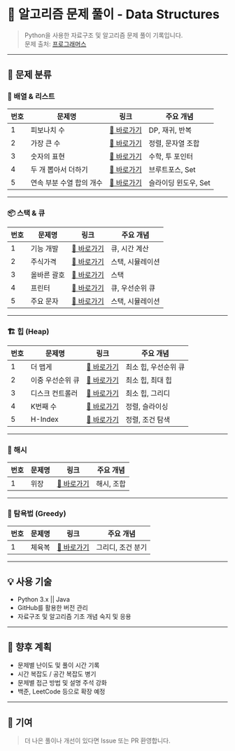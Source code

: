 # 📘 알고리즘 문제 풀이 - Data Structures

> Python을 사용한 자료구조 및 알고리즘 문제 풀이 기록입니다.  
> 문제 출처: [프로그래머스](https://programmers.co.kr)

---




## 📌 문제 분류

### 🧮 배열 & 리스트

| 번호 | 문제명 | 링크 | 주요 개념 |
|------|--------|------|------------|
| 1 | 피보나치 수 | [🔗 바로가기](https://programmers.co.kr/learn/courses/30/lessons/12945) | DP, 재귀, 반복 |
| 2 | 가장 큰 수 | [🔗 바로가기](https://programmers.co.kr/learn/courses/30/lessons/42746) | 정렬, 문자열 조합 |
| 3 | 숫자의 표현 | [🔗 바로가기](https://programmers.co.kr/learn/courses/30/lessons/12924) | 수학, 투 포인터 |
| 4 | 두 개 뽑아서 더하기 | [🔗 바로가기](https://programmers.co.kr/learn/courses/30/lessons/68644) | 브루트포스, Set |
| 5 | 연속 부분 수열 합의 개수 | [🔗 바로가기](https://programmers.co.kr/learn/courses/30/lessons/43162) | 슬라이딩 윈도우, Set |

---

### 📦 스택 & 큐

| 번호 | 문제명 | 링크 | 주요 개념 |
|------|--------|------|------------|
| 1 | 기능 개발 | [🔗 바로가기](https://programmers.co.kr/learn/courses/30/lessons/42586) | 큐, 시간 계산 |
| 2 | 주식가격 | [🔗 바로가기](https://programmers.co.kr/learn/courses/30/lessons/42584) | 스택, 시뮬레이션 |
| 3 | 올바른 괄호 | [🔗 바로가기](https://programmers.co.kr/learn/courses/30/lessons/42587) | 스택 |
| 4 | 프린터 | [🔗 바로가기](https://programmers.co.kr/learn/courses/30/lessons/42587) | 큐, 우선순위 큐 |
| 5 | 주요 문자 | [🔗 바로가기](https://programmers.co.kr/learn/courses/30/lessons/42588) | 스택, 시뮬레이션 |

---

### 🏗 힙 (Heap)

| 번호 | 문제명 | 링크 | 주요 개념 |
|------|--------|------|------------|
| 1 | 더 맵게 | [🔗 바로가기](https://school.programmers.co.kr/learn/courses/30/lessons/42626) | 최소 힙, 우선순위 큐 |
| 2 | 이중 우선순위 큐 | [🔗 바로가기](https://school.programmers.co.kr/learn/courses/30/lessons/42628) | 최소 힙, 최대 힙 |
| 3 | 디스크 컨트롤러 | [🔗 바로가기](https://school.programmers.co.kr/learn/courses/30/lessons/42627) | 최소 힙, 그리디 |
| 4 | K번째 수 | [🔗 바로가기](https://school.programmers.co.kr/learn/courses/30/lessons/42748) | 정렬, 슬라이싱 |
| 5 | H-Index | [🔗 바로가기](https://school.programmers.co.kr/learn/courses/30/lessons/42747) | 정렬, 조건 탐색 |

---


### 🔗 해시

| 번호 | 문제명 | 링크 | 주요 개념 |
|------|--------|------|------------|
| 1 | 위장 | [🔗 바로가기](https://school.programmers.co.kr/learn/courses/30/lessons/42578) | 해시, 조합 |

---

### 💎 탐욕법 (Greedy)

| 번호 | 문제명 | 링크 | 주요 개념 |
|------|--------|------|------------|
| 1 | 체육복 | [🔗 바로가기](https://school.programmers.co.kr/learn/courses/30/lessons/42862) | 그리디, 조건 분기 |

---

## 💡 사용 기술

- Python 3.x || Java
- GitHub를 활용한 버전 관리
- 자료구조 및 알고리즘 기초 개념 숙지 및 응용

---

## 🔮 향후 계획

- 문제별 난이도 및 풀이 시간 기록
- 시간 복잡도 / 공간 복잡도 병기
- 문제별 접근 방법 및 설명 주석 강화
- 백준, LeetCode 등으로 확장 예정

---

## 🙌 기여

> 더 나은 풀이나 개선이 있다면 Issue 또는 PR 환영합니다.
